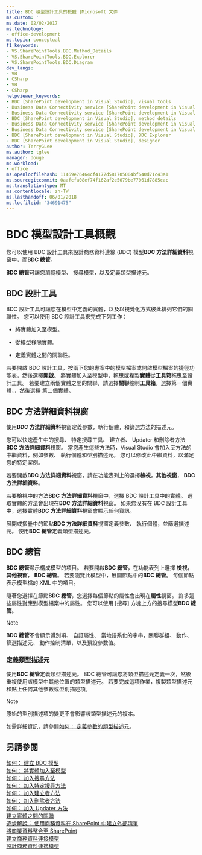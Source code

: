 ```yaml
---
title: BDC 模型設計工具的概觀 |Microsoft 文件
ms.custom: ''
ms.date: 02/02/2017
ms.technology:
- office-development
ms.topic: conceptual
f1_keywords:
- VS.SharePointTools.BDC.Method_Details
- VS.SharePointTools.BDC.Explorer
- VS.SharePointTools.BDC.Diagram
dev_langs:
- VB
- CSharp
- VB
- CSharp
helpviewer_keywords:
- BDC [SharePoint development in Visual Studio], visual tools
- Business Data Connectivity service [SharePoint development in Visual Studio], visual tools
- Business Data Connectivity service [SharePoint development in Visual Studio], BDC Explorer
- BDC [SharePoint development in Visual Studio], method details
- Business Data Connectivity service [SharePoint development in Visual Studio], designer
- Business Data Connectivity service [SharePoint development in Visual Studio], method details
- BDC [SharePoint development in Visual Studio], BDC Explorer
- BDC [SharePoint development in Visual Studio], designer
author: TerryGLee
ms.author: tglee
manager: douge
ms.workload:
- office
ms.openlocfilehash: 11469e76464cf4177d581705004bf640d71c43a1
ms.sourcegitcommit: 0aafcfa08ef74f162af2e5079be77061d7885cac
ms.translationtype: MT
ms.contentlocale: zh-TW
ms.lasthandoff: 06/01/2018
ms.locfileid: "34691475"
---
```

# <a name="bdc-model-design-tools-overview"></a>BDC 模型設計工具概觀
  您可以使用 BDC 設計工具來設計商務資料連線 (BDC) 模型**BDC 方法詳細資料**視窗中，而**BDC 總管**。  
  
 **BDC 總管**可讓您瀏覽模型、 搜尋模型，以及定義類型描述元。  
  
## <a name="bdc-designer"></a>BDC 設計工具
 BDC 設計工具可讓您在模型中定義的實體，以及以視覺化方式彼此排列它們的關聯性。 您可以使用 BDC 設計工具來完成下列工作：  
  
-   將實體加入至模型。  
  
-   從模型移除實體。  
  
-   定義實體之間的關聯性。  
  
 若要開啟 BDC 設計工具，按兩下您的專案中的模型檔案或開啟模型檔案的捷徑功能表，然後選擇**開啟**。 將實體加入至模型中，拖曳或複製**實體**從**工具箱**拖曳至設計工具。 若要建立兩個實體之間的關聯，請選擇**關聯**控制**工具箱**，選擇第一個實體，，然後選擇 第二個實體。  
  
## <a name="bdc-method-details-window"></a>BDC 方法詳細資料視窗
 使用**BDC 方法詳細資料**視窗定義參數，執行個體，和篩選方法的描述元。  
  
 您可以快速產生中的搜尋、 特定搜尋工具、 建立者、 Updater 和刪除者方法**BDC 方法詳細資料**視窗。 當您產生這些方法時，Visual Studio 會加入至方法的中繼資料，例如參數、 執行個體和型別描述元。 您可以修改此中繼資料，以滿足您的特定案例。  
  
 若要開啟**BDC 方法詳細資料**視窗，請在功能表列上的選擇**檢視**，**其他視窗**， **BDC 方法詳細資料**。  
  
 若要檢視中的方法**BDC 方法詳細資料**視窗中，選擇 BDC 設計工具中的實體。 選取實體的方法會出現在**BDC 方法詳細資料**視窗。 如果您沒有在 BDC 設計工具中，選擇實體**BDC 方法詳細資料**視窗會顯示任何資訊。  
  
 展開或摺疊中的節點**BDC 方法詳細資料**視窗定義參數、 執行個體，並篩選描述元。 使用**BDC 總管**定義類型描述元。  
  
## <a name="bdc-explorer"></a>BDC 總管
 **BDC 總管**顯示構成模型的項目。 若要開啟**BDC 總管**，在功能表列上選擇 **檢視**，**其他視窗**， **BDC 總管**。 若要瀏覽此模型中，展開節點中的**BDC 總管**。 每個節點表示模型檔的 XML 中的項目。  
  
 隨著您選擇在節點**BDC 總管**，您選擇每個節點的屬性會出現在**屬性**視窗。 許多這些屬性對應到模型檔案中的屬性。 您可以使用 [搜尋] 方塊上方的搜尋模型**BDC 總管**。  
  
> [!NOTE]  
>  **BDC 總管**不會顯示識別項、 自訂屬性、 當地語系化的字串，關聯群組、 動作、 篩選描述元、 動作控制清單，以及預設參數值。  
  
### <a name="define-type-descriptors"></a>定義類型描述元
 使用**BDC 總管**定義類型描述元。 BDC 總管可讓您將類型描述元定義一次，然後重複使用該模型中其他位置的類型描述元。 若要完成這項作業，複製類型描述元和貼上任何其他參數或型別描述項。  
  
> [!NOTE]  
>  原始的型別描述項的變更不會影響該類型描述元的複本。  
  
 如需詳細資訊，請參閱[如何： 定義參數的類型描述元](../sharepoint/how-to-define-the-type-descriptor-of-a-parameter.md)。  
  
## <a name="see-also"></a>另請參閱
 [如何： 建立 BDC 模型](../sharepoint/how-to-create-a-bdc-model.md)   
 [如何： 將實體加入至模型](../sharepoint/how-to-add-an-entity-to-a-model.md)   
 [如何： 加入搜尋方法](../sharepoint/how-to-add-a-finder-method.md)   
 [如何： 加入特定搜尋方法](../sharepoint/how-to-add-a-specific-finder-method.md)   
 [如何： 加入建立者方法](../sharepoint/how-to-add-a-creator-method.md)   
 [如何： 加入刪除者方法](../sharepoint/how-to-add-a-deleter-method.md)   
 [如何： 加入 Updater 方法](../sharepoint/how-to-add-an-updater-method.md)   
 [建立實體之間的關聯](../sharepoint/creating-an-association-between-entities.md)   
 [逐步解說： 使用商務資料在 SharePoint 中建立外部清單](../sharepoint/walkthrough-creating-an-external-list-in-sharepoint-by-using-business-data.md)   
 [將商業資料整合至 SharePoint](../sharepoint/integrating-business-data-into-sharepoint.md)   
 [建立商務資料連接模型](../sharepoint/creating-a-business-data-connectivity-model.md)   
 [設計商務資料連接模型](../sharepoint/designing-a-business-data-connectivity-model.md)  
  
 